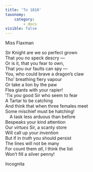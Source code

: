 ```yaml
---
title: 'To 1810'
taxonomy:
    category:
        - docs
visible: false
---
```


<div class="author">Miss Flaxman</div>

Sir Knight are we so perfect grown  
That you no speck descry —  
Or is it, that you fear to own,  
That you our faults can spy —  
You, who could brave a dragon’s claw  
Tho’ breathing fiery vapour  
Or take a lion by the paw  
Flea giants with your rapier!  
’Tis *you* good Sir who seem to fear  
A Tartar to be catching  
And think that when three females meet  
Some mischief must be hatching!  
&emsp;A task less arduous than before  
Bespeaks your kind attention  
Our *virtues* Sir, a scanty store  
Will call up your *invention*  
But if in *truth* you should persist  
The lines will not be many  
For count them *all*, I think the list  
Won’t fill a silver penny!  
  
Incognita
